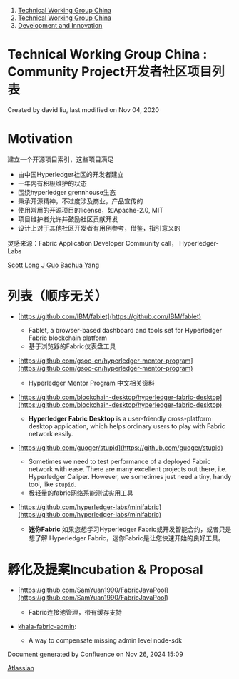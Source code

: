 1. [Technical Working Group China](index.html)
2. [Technical Working Group China](Technical-Working-Group-China_22151170.html)
3. [Development and Innovation](Development-and-Innovation_22151239.html)

# Technical Working Group China : Community Project开发者社区项目列表

Created by david liu, last modified on Nov 04, 2020

# Motivation

建立一个开源项目索引，这些项目满足

- 由中国Hyperledger社区的开发者建立
- 一年内有积极维护的状态
- 围绕hyperledger grennhouse生态
- 秉承开源精神，不过度涉及商业，产品宣传的
- 使用常用的开源项目的license，如Apache-2.0, MIT
- 项目维护者允许并鼓励社区贡献开发
- 设计上对于其他社区开发者有用例参考，借鉴，指引意义的

灵感来源：Fabric Application Developer Community call， Hyperledger-Labs

[Scott Long](https://lf-hyperledger.atlassian.net/wiki/people/712020:d1bf34a5-5759-4945-8433-6da36f1c6870?ref=confluence) [J Guo](https://lf-hyperledger.atlassian.net/wiki/people/70121:6a297646-8eaf-48bb-afd9-76ce748a10eb?ref=confluence) [Baohua Yang](https://lf-hyperledger.atlassian.net/wiki/people/557058:17d87dbf-05fe-4c1b-84cf-fd69f7fcbb20?ref=confluence)

# 列表（顺序无关）

- [https://github.com/IBM/fablet](https://github.com/IBM/fablet)
  
  - Fablet, a browser-based dashboard and tools set for Hyperledger Fabric blockchain platform
  - 基于浏览器的Fabric仪表盘工具
- [https://github.com/gsoc-cn/hyperledger-mentor-program](https://github.com/gsoc-cn/hyperledger-mentor-program)
  
  - Hyperledger Mentor Program 中文相关资料
- [https://github.com/blockchain-desktop/hyperledger-fabric-desktop](https://github.com/blockchain-desktop/hyperledger-fabric-desktop)
  
  - **Hyperledger Fabric Desktop** is a user-friendly cross-platform desktop application, which helps ordinary users to play with Fabric network easily.
- [https://github.com/guoger/stupid](https://github.com/guoger/stupid)
  
  - Sometimes we need to test performance of a deployed Fabric network with ease. There are many excellent projects out there, i.e. Hyperledger Caliper. However, we sometimes just need a tiny, handy tool, like `stupid`.
  - 极轻量的fabric网络系能测试实用工具
- [https://github.com/hyperledger-labs/minifabric](https://github.com/hyperledger-labs/minifabric)
  
  - **迷你Fabric** 如果您想学习Hyperledger Fabric或开发智能合约，或者只是想了解 Hyperledger Fabric，迷你Fabric是让您快速开始的良好工具。

# 孵化及提案Incubation &amp; Proposal

- [https://github.com/SamYuan1990/FabricJavaPool](https://github.com/SamYuan1990/FabricJavaPool)
  
  - Fabric连接池管理，带有缓存支持
- [khala-fabric-admin](https://github.com/davidkhala/fabric-common/tree/master/nodejs/admin):
  
  - A way to compensate missing admin level node-sdk

Document generated by Confluence on Nov 26, 2024 15:09

[Atlassian](http://www.atlassian.com/)
